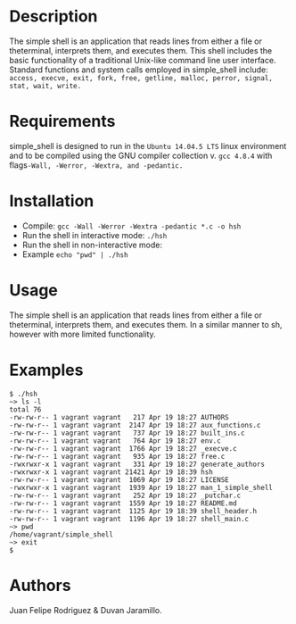 # Description
The simple shell is an application that reads lines from either a file or theterminal, interprets them, and executes them. This shell includes the basic functionality of a traditional Unix-like command line user interface. 
Standard functions and system calls employed in simple_shell include:
   `access, execve, exit, fork, free, getline, malloc, perror, signal, stat, wait, write.`

# Requirements

simple_shell is designed to run in the `Ubuntu 14.04.5 LTS` linux environment and to be compiled using the GNU compiler collection v. `gcc 4.8.4` with flags`-Wall, -Werror, -Wextra, and -pedantic.`

# Installation

   - Compile: `gcc -Wall -Werror -Wextra -pedantic *.c -o hsh`
   - Run the shell in interactive mode: `./hsh`
   - Run the shell in non-interactive mode:
   - Example `echo "pwd" | ./hsh`

# Usage

The simple shell is an application that reads lines from either a file or theterminal, interprets them, and executes them. In a similar manner to sh, however with more limited functionality. 

# Examples
```
$ ./hsh 
~> ls -l
total 76
-rw-rw-r-- 1 vagrant vagrant   217 Apr 19 18:27 AUTHORS
-rw-rw-r-- 1 vagrant vagrant  2147 Apr 19 18:27 aux_functions.c
-rw-rw-r-- 1 vagrant vagrant   737 Apr 19 18:27 built_ins.c
-rw-rw-r-- 1 vagrant vagrant   764 Apr 19 18:27 env.c
-rw-rw-r-- 1 vagrant vagrant  1766 Apr 19 18:27 _execve.c
-rw-rw-r-- 1 vagrant vagrant   935 Apr 19 18:27 free.c
-rwxrwxr-x 1 vagrant vagrant   331 Apr 19 18:27 generate_authors
-rwxrwxr-x 1 vagrant vagrant 21421 Apr 19 18:39 hsh
-rw-rw-r-- 1 vagrant vagrant  1069 Apr 19 18:27 LICENSE
-rwxrwxr-x 1 vagrant vagrant  1939 Apr 19 18:27 man_1_simple_shell
-rw-rw-r-- 1 vagrant vagrant   252 Apr 19 18:27 _putchar.c
-rw-rw-r-- 1 vagrant vagrant  1559 Apr 19 18:27 README.md
-rw-rw-r-- 1 vagrant vagrant  1125 Apr 19 18:39 shell_header.h
-rw-rw-r-- 1 vagrant vagrant  1196 Apr 19 18:27 shell_main.c
~> pwd
/home/vagrant/simple_shell
~> exit
$ 
```

# Authors
Juan Felipe Rodriguez & Duvan Jaramillo.